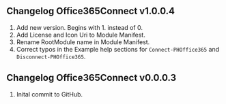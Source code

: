 ## Changelog Office365Connect v1.0.0.4
1. Add new version. Begins with 1. instead of 0.
2. Add License and Icon Uri to Module Manifest.
3. Rename RootModule name in Module Manifest.
4. Correct typos in the Example help sections for `Connect-PHOffice365` and `Disconnect-PHOffice365`.


## Changelog Office365Connect v0.0.0.3

1. Inital commit to GitHub.
